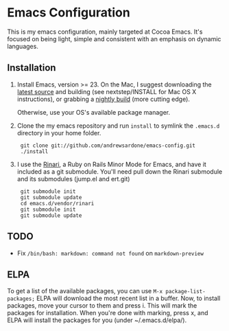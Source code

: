 # Emacs Configuration

This is my emacs configuration, mainly targeted at Cocoa Emacs. It's focused on being light, simple and consistent with an emphasis on dynamic languages.

## Installation

1. Install Emacs, version >= 23.
   On the Mac, I suggest downloading the [latest source](http://ftp.gnu.org/pub/gnu/emacs/) and building (see nextstep/INSTALL for Mac OS X instructions), or grabbing a [nightly build](http://atomized.org/wp-content/cocoa-emacs-nightly/) (more cutting edge).

   Otherwise, use your OS's available package manager.
2. Clone the my emacs repository and run `install` to symlink the `.emacs.d` directory in your home folder.

        git clone git://github.com/andrewsardone/emacs-config.git
        ./install

3. I use the [Rinari](http://rinari.rubyforge.org/), a Ruby on Rails Minor Mode for Emacs, and have it included as a git submodule. You'll need pull down the Rinari submodule and its submodules (jump.el and ert.git)

        git submodule init
        git submodule update
        cd emacs.d/vendor/rinari
        git submodule init
        git submodule update

## TODO

- Fix `/bin/bash: markdown: command not found` on `markdown-preview`

## ELPA

To get a list of the available packages, you can use `M-x package-list-packages;` ELPA will download the most recent list in a buffer. Now, to install packages, move your cursor to them and press i. This will mark the packages for installation. When you're done with marking, press x, and ELPA will install the packages for you (under ~/.emacs.d/elpa/).

